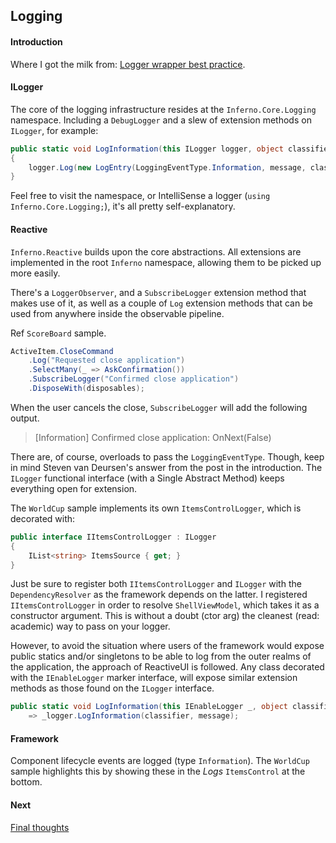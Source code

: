 ## Logging

#### Introduction

Where I got the milk from: [Logger wrapper best practice](https://stackoverflow.com/questions/5646820/logger-wrapper-best-practice).



#### ILogger

The core of the logging infrastructure resides at the `Inferno.Core.Logging` namespace. Including a `DebugLogger` and a slew of extension methods on `ILogger`, for example:

```c#
public static void LogInformation(this ILogger logger, object classifier, string message)
{
    logger.Log(new LogEntry(LoggingEventType.Information, message, classifier.GetType().Name));
}
```
Feel free to visit the namespace, or IntelliSense a logger (`using Inferno.Core.Logging;`), it's all pretty self-explanatory.



#### Reactive

`Inferno.Reactive` builds upon the core abstractions. All extensions are implemented in the root `Inferno` namespace, allowing them to be picked up more easily.

There's a `LoggerObserver`, and a `SubscribeLogger` extension method that makes use of it, as well as a couple of `Log` extension methods that can be used from anywhere inside the observable pipeline.

Ref `ScoreBoard` sample.

```c#
ActiveItem.CloseCommand
    .Log("Requested close application")
    .SelectMany(_ => AskConfirmation())
    .SubscribeLogger("Confirmed close application")
    .DisposeWith(disposables);
```
When the user cancels the close, `SubscribeLogger` will add the following output.

> [Information] Confirmed close application: OnNext(False)

There are, of course, overloads to pass the `LoggingEventType`. Though, keep in mind Steven van Deursen's answer from the post in the introduction. The `ILogger` functional interface (with a Single Abstract Method) keeps everything open for extension.

The `WorldCup` sample implements its own `ItemsControlLogger`, which is decorated with:

```c#
public interface IItemsControlLogger : ILogger
{
    IList<string> ItemsSource { get; }
}
```
Just be sure to register both `IItemsControlLogger` and `ILogger` with the `DependencyResolver` as the framework depends on the latter. I registered `IItemsControlLogger` in order to resolve `ShellViewModel`, which takes it as a constructor argument. This is without a doubt (ctor arg) the cleanest (read: academic) way to pass on your logger.

However, to avoid the situation where users of the framework would expose public statics and/or singletons to be able to log from the outer realms of the application, the approach of ReactiveUI is followed. Any class decorated with the `IEnableLogger` marker interface, will expose similar extension methods as those found on the `ILogger` interface. 

```c#
public static void LogInformation(this IEnableLogger _, object classifier, string message)
    => _logger.LogInformation(classifier, message);
```



#### Framework

Component lifecycle events are logged (type `Information`). The `WorldCup` sample highlights this by showing these in the *Logs* `ItemsControl` at the bottom.



#### Next

[Final thoughts](../MainSellingPoints/MainSellingPoints.md)

